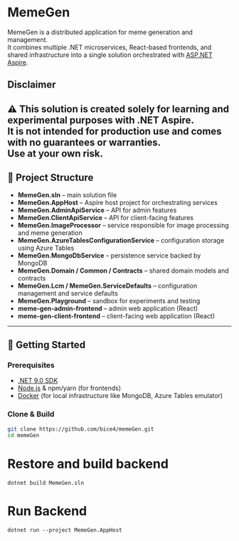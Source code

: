 # MemeGen

MemeGen is a distributed application for meme generation and management.  
It combines multiple .NET microservices, React-based frontends, and shared infrastructure into a single solution orchestrated with [ASP.NET Aspire](https://learn.microsoft.com/en-us/dotnet/aspire/).

## Disclaimer

⚠️ **This solution is created solely for learning and experimental purposes with .NET Aspire.**  
It is **not intended for production use** and comes with **no guarantees or warranties**.  
Use at your own risk.
---

## 📂 Project Structure

- **MemeGen.sln** – main solution file  
- **MemeGen.AppHost** – Aspire host project for orchestrating services  
- **MemeGen.AdminApiService** – API for admin features  
- **MemeGen.ClientApiService** – API for client-facing features  
- **MemeGen.ImageProcessor** – service responsible for image processing and meme generation  
- **MemeGen.AzureTablesConfigurationService** – configuration storage using Azure Tables  
- **MemeGen.MongoDbService** – persistence service backed by MongoDB  
- **MemeGen.Domain / Common / Contracts** – shared domain models and contracts  
- **MemeGen.Lcm / MemeGen.ServiceDefaults** – configuration management and service defaults  
- **MemeGen.Playground** – sandbox for experiments and testing  
- **meme-gen-admin-frontend** – admin web application (React)  
- **meme-gen-client-frontend** – client-facing web application (React)  

---

## 🚀 Getting Started

### Prerequisites
- [.NET 9.0 SDK](https://dotnet.microsoft.com/download/dotnet/8.0)  
- [Node.js](https://nodejs.org/) & npm/yarn (for frontends)  
- [Docker](https://www.docker.com/) (for local infrastructure like MongoDB, Azure Tables emulator)  

### Clone & Build
```bash
git clone https://github.com/bice4/memeGen.git
cd memeGen
```
# Restore and build backend
`dotnet build MemeGen.sln`

# Run Backend
`dotnet run --project MemeGen.AppHost`
